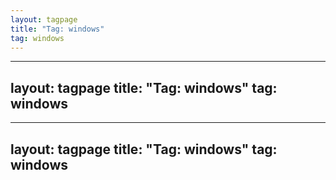 ```yaml
---
layout: tagpage
title: "Tag: windows"
tag: windows
---
```

---
layout: tagpage
title: "Tag: windows"
tag: windows
---
---
layout: tagpage
title: "Tag: windows"
tag: windows
---

